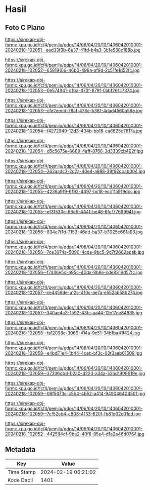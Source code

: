# Hasil

## Foto C Plano

https://sirekap-obj-formc.kpu.go.id/fcf4/pemilu/pdpr/14/06/04/20/10/1406042010001-20240218-102051--eed33f3b-8e37-41fd-b4a3-3b1e538c188b.jpg

https://sirekap-obj-formc.kpu.go.id/fcf4/pemilu/pdpr/14/06/04/20/10/1406042010001-20240218-102052--65819106-46b0-499a-af9d-2c51fe1d52fc.jpg

https://sirekap-obj-formc.kpu.go.id/fcf4/pemilu/pdpr/14/06/04/20/10/1406042010001-20240218-102053--0e574941-d1ba-473f-879f-0abf261c7374.jpg

https://sirekap-obj-formc.kpu.go.id/fcf4/pemilu/pdpr/14/06/04/20/10/1406042010001-20240218-102053--cfe2eedd-78af-476c-b381-4dad4560a58e.jpg

https://sirekap-obj-formc.kpu.go.id/fcf4/pemilu/pdpr/14/06/04/20/10/1406042010001-20240218-102054--f4272949-12d3-434b-bb16-ea6825c7617a.jpg

https://sirekap-obj-formc.kpu.go.id/fcf4/pemilu/pdpr/14/06/04/20/10/1406042010001-20240218-102054--d5c5675e-6669-4aff-8766-3d3339cb402f.jpg

https://sirekap-obj-formc.kpu.go.id/fcf4/pemilu/pdpr/14/06/04/20/10/1406042010001-20240218-102054--263aadc3-2c2a-40e4-a988-39f92cbab004.jpg

https://sirekap-obj-formc.kpu.go.id/fcf4/pemilu/pdpr/14/06/04/20/10/1406042010001-20240218-102055--4236a9f9-6f92-4497-bc18-ecc11a919dcc.jpg

https://sirekap-obj-formc.kpu.go.id/fcf4/pemilu/pdpr/14/06/04/20/10/1406042010001-20240218-102055--ef31530e-66c6-444f-be46-6fcf7769994f.jpg

https://sirekap-obj-formc.kpu.go.id/fcf4/pemilu/pdpr/14/06/04/20/10/1406042010001-20240218-102056--834e7f1d-7153-46dd-ba37-b3025c661a93.jpg

https://sirekap-obj-formc.kpu.go.id/fcf4/pemilu/pdpr/14/06/04/20/10/1406042010001-20240218-102056--7ce3074a-5090-4cde-9bc5-9d7f2662adab.jpg

https://sirekap-obj-formc.kpu.go.id/fcf4/pemilu/pdpr/14/06/04/20/10/1406042010001-20240218-102056--f7d46e5d-a95c-40da-8b8e-cde8319d57fc.jpg

https://sirekap-obj-formc.kpu.go.id/fcf4/pemilu/pdpr/14/06/04/20/10/1406042010001-20240218-102057--ce4456de-a12c-410c-ae7a-e552ab58b274.jpg

https://sirekap-obj-formc.kpu.go.id/fcf4/pemilu/pdpr/14/06/04/20/10/1406042010001-20240218-102057--340ae4a3-1592-43fc-aa44-12e17de84835.jpg

https://sirekap-obj-formc.kpu.go.id/fcf4/pemilu/pdpr/14/06/04/20/10/1406042010001-20240218-102058--fa12098c-3069-414a-9c51-34b1ba41f424.jpg

https://sirekap-obj-formc.kpu.go.id/fcf4/pemilu/pdpr/14/06/04/20/10/1406042010001-20240218-102058--e4bd71e4-1b44-4cec-bf3c-03f2aeb01509.jpg

https://sirekap-obj-formc.kpu.go.id/fcf4/pemilu/pdpr/14/06/04/20/10/1406042010001-20240218-102059--37306dbd-b2a0-422d-a34a-53ad1909619e.jpg

https://sirekap-obj-formc.kpu.go.id/fcf4/pemilu/pdpr/14/06/04/20/10/1406042010001-20240218-102059--06f5073c-c5b4-4b52-a414-949046404501.jpg

https://sirekap-obj-formc.kpu.go.id/fcf4/pemilu/pdpr/14/06/04/20/10/1406042010001-20240218-102059--7cf52eb4-c808-4133-820f-fb81d02e01ed.jpg

https://sirekap-obj-formc.kpu.go.id/fcf4/pemilu/pdpr/14/06/04/20/10/1406042010001-20240218-102052--442584cf-9be2-40f8-85e4-d1e2e46d0764.jpg


## Metadata

| Key        | Value               |
| ---------- | ------------------- |
| Time Stamp | 2024-02-19 06:21:02 |
| Kode Dapil | 1401                |



